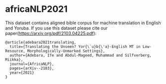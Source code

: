 # africaNLP2021

This dataset contains aligned bible corpus for machine translation in English and Yoruba. If you use this dataset please cite our paper(https://arxiv.org/pdf/2103.04225.pdf):

```
@article{adebara2021translating,
  title={Translating the Unseen? Yor{\`u}b{\'a}-English MT in Low-Resource, Morphologically-Unmarked Settings},
  author={Adebara, Ife and Abdul-Mageed, Muhammad and Silfverberg, Miikka},
  journal={AfricaNLP},
  pages={arXiv--2103},
  year={2021}
}
```
